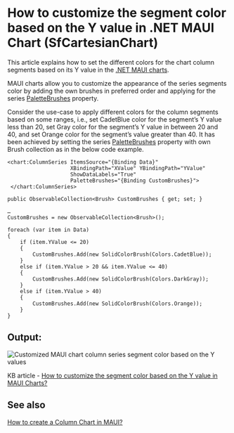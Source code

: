 # How to customize the segment color based on the Y value in .NET MAUI Chart (SfCartesianChart)

This article explains how to set the different colors for the chart column segments based on its Y value in the [.NET MAUI charts](https://www.syncfusion.com/maui-controls/maui-charts).

MAUI charts allow you to customize the appearance of the series segments color by adding the own brushes in preferred order and applying for the series [PaletteBrushes](https://help.syncfusion.com/cr/maui/Syncfusion.Maui.Charts.ChartSeries.html#Syncfusion_Maui_Charts_ChartSeries_PaletteBrushes) property.

Consider the use-case to apply different colors for the column segments based on some ranges, i.e., set CadetBlue color for the segment’s Y value less than 20, set Gray color for the segment’s Y value in between 20 and 40, and set Orange color for the segment’s value greater than 40. It has been achieved by setting the series [PaletteBrushes](https://help.syncfusion.com/cr/maui/Syncfusion.Maui.Charts.ChartSeries.html#Syncfusion_Maui_Charts_ChartSeries_PaletteBrushes) property with own Brush collection as in the below code example.

```
<chart:ColumnSeries ItemsSource="{Binding Data}"
                    XBindingPath="XValue" YBindingPath="YValue"
                    ShowDataLabels="True"
                    PaletteBrushes="{Binding CustomBrushes}">
 </chart:ColumnSeries>
```

```
public ObservableCollection<Brush> CustomBrushes { get; set; }

…
CustomBrushes = new ObservableCollection<Brush>();

foreach (var item in Data)
{
    if (item.YValue <= 20)
    {
        CustomBrushes.Add(new SolidColorBrush(Colors.CadetBlue));
    }
    else if (item.YValue > 20 && item.YValue <= 40)
    {
        CustomBrushes.Add(new SolidColorBrush(Colors.DarkGray));
    }
    else if (item.YValue > 40) 
    {
        CustomBrushes.Add(new SolidColorBrush(Colors.Orange));
    }
}
```

## Output:

![Customized MAUI chart column series segment color based on the Y values](https://user-images.githubusercontent.com/53489303/193199814-cbaf00ec-7ceb-4b76-af37-71e593f00aae.png)

KB article - [How to customize the segment color based on the Y value in MAUI Charts?]()

## See also

[How to create a Column Chart in MAUI?](https://www.syncfusion.com/kb/12874/how-to-create-a-column-chart-in-net-maui)
